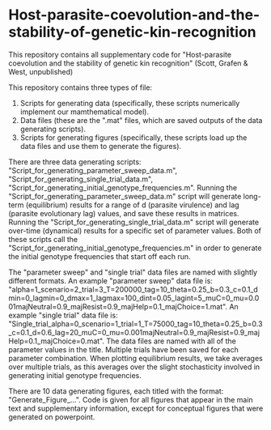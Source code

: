 # Host-parasite-coevolution-and-the-stability-of-genetic-kin-recognition
This repository contains all supplementary code for "Host-parasite coevolution and the stability of genetic kin recognition" (Scott, Grafen &amp; West, unpublished)

This repository contains three types of file:

  1) Scripts for generating data (specifically, these scripts numerically implement our mamthematical model). 
  2) Data files (these are the ".mat" files, which are saved outputs of the data generating scripts).
  3) Scripts for generating figures (specifically, these scripts load up the data files and use them to generate the figures).
  
There are three data generating scripts: "Script_for_generating_parameter_sweep_data.m", "Script_for_generating_single_trial_data.m", "Script_for_generating_initial_genotype_frequencies.m". Running the "Script_for_generating_parameter_sweep_data.m" script will generate long-term (equilibrium) results for a range of d (parasite virulence) and lag (parasite evolutionary lag) values, and save these results in matrices. Running the "Script_for_generating_single_trial_data.m" script will generate over-time (dynamical) results for a specific set of parameter values. Both of these scripts call the "Script_for_generating_initial_genotype_frequencies.m" in order to generate the initial genotype frequencies that start off each run.

The "parameter sweep" and "single trial" data files are named with slightly different formats. An example "parameter sweep" data file is: "alpha=1_scenario=2_trial=3_T=200000_tag=10_theta=0.25_b=0.3_c=0.1_dmin=0_lagmin=0_dmax=1_lagmax=100_dint=0.05_lagint=5_muC=0_mu=0.001majNeutral=0.9_majResist=0.9_majHelp=0.1_majChoice=1.mat". An example "single trial" data file is: "Single_trial_alpha=0_scenario=1_trial=1_T=75000_tag=10_theta=0.25_b=0.3_c=0.1_d=0.6_lag=20_muC=0_mu=0.001majNeutral=0.9_majResist=0.9_majHelp=0.1_majChoice=0.mat". The data files are named with all of the parameter values in the title. Multiple trials have been saved for each parameter combination. When plotting equilibrium results, we take averages over multiple trials, as this averages over the slight stochasticity involved in generating initial genotype frequencies. 

There are 10 data generating figures, each titled with the format: "Generate_Figure_...". Code is given for all figures that appear in the main text and supplementary information, except for conceptual figures that were generated on powerpoint.
